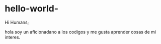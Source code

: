 # hello-world-

Hi Humans;

hola soy un aficionadano a los codigos y me gusta aprender cosas de mi interes.
